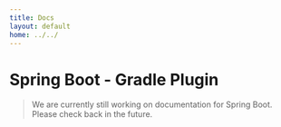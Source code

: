 ```yaml
---
title: Docs
layout: default
home: ../../
---
```



# Spring Boot - Gradle Plugin

> We are currently still working on documentation for Spring Boot. Please check back
> in the future.